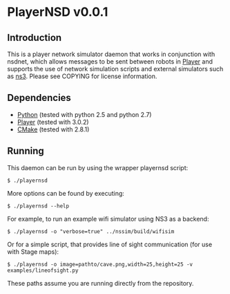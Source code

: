 PlayerNSD v0.0.1
================

Introduction
------------

This is a player network simulator daemon that works in conjunction with nsdnet,
which allows messages to be sent between robots in [Player][1] and supports
the use of network simulation scripts and external simulators such as [ns3][2].
Please see COPYING for license information.

  [1]: http://playerstage.sourceforge.net/index.php?src=player
  [2]: http://www.nsnam.org/

Dependencies
------------

* [Python][3] (tested with python 2.5 and python 2.7)
* [Player][1] (tested with 3.0.2)
* [CMake][2] (tested with 2.8.1)

 [2]: http://www.cmake.org/
 [3]: http://www.python.org/

Running
-------

This daemon can be run by using the wrapper playernsd script:

	$ ./playernsd

More options can be found by executing:

	$ ./playernsd --help

For example, to run an example wifi simulator using NS3 as a backend:

	$ ./playernsd -o "verbose=true" ../nssim/build/wifisim

Or for a simple script, that provides line of sight communication (for use
with Stage maps):

	$ ./playernsd -o image=pathto/cave.png,width=25,height=25 -v examples/lineofsight.py

These paths assume you are running directly from the repository.
